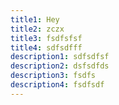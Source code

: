 ```yaml
---
title1: Hey
title2: zczx
title3: fsdfsfsf
title4: sdfsdfff
description1: sdfsdfsf
description2: dsfsdfds
description3: fsdfs
description4: fsdfsdf
---
```

